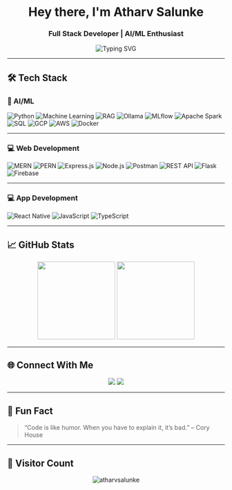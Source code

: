 <h1 align="center">Hey there, I'm Atharv Salunke</h1>
<h3 align="center">Full Stack Developer | AI/ML Enthusiast </h3>

<p align="center">
  <img src="https://readme-typing-svg.herokuapp.com?font=Fira+Code&weight=600&size=22&pause=1000&center=true&vCenter=true&width=700&lines=Passionate+about+AI+and+Software+Development;Skilled+in+MERN%2C+PERN%2C+Django%2C+Flask%2C+ML%2C+Firebase;Exploring+MLflow%2C+Ollama%2C+DataBricks+and+more;Always+open+to+collaborations+%F0%9F%9A%80" alt="Typing SVG" />
</p>

---

## 🛠 Tech Stack

### 🧠 AI/ML
![Python](https://img.shields.io/badge/Python-3776AB?style=flat-square&logo=python&logoColor=white)
![Machine Learning](https://img.shields.io/badge/Machine_Learning-blueviolet?style=flat-square&logo=scikit-learn)
![RAG](https://img.shields.io/badge/RAG-VectorDB-orange?style=flat-square&logo=databricks&logoColor=white)
![Ollama](https://img.shields.io/badge/Ollama-000000?style=flat-square&logo=github&logoColor=white)
![MLflow](https://img.shields.io/badge/MLflow-0064a5?style=flat-square&logo=mlflow&logoColor=white)
![Apache Spark](https://img.shields.io/badge/Spark-FDEE21?style=flat-square&logo=apache-spark)
![SQL](https://img.shields.io/badge/SQL-4479A1?style=flat-square&logo=postgresql&logoColor=white)
![GCP](https://img.shields.io/badge/GCP-4285F4?style=flat-square&logo=google-cloud)
![AWS](https://img.shields.io/badge/AWS-FF9900?style=flat-square&logo=amazon-aws)
![Docker](https://img.shields.io/badge/Docker-2496ED?style=flat-square&logo=docker)


---

### 💻 Web Development
![MERN](https://img.shields.io/badge/MERN-Stack-blue?style=flat-square&logo=javascript)
![PERN](https://img.shields.io/badge/PERN-Stack-yellow?style=flat-square&logo=postgresql)
![Express.js](https://img.shields.io/badge/Express.js-Backend-black?style=flat-square&logo=express)
![Node.js](https://img.shields.io/badge/Node.js-Runtime-green?style=flat-square&logo=node.js)
![Postman](https://img.shields.io/badge/Postman-API-orange?style=flat-square&logo=postman)
![REST API](https://img.shields.io/badge/REST-API-green?style=flat-square&logo=fastapi)
![Flask](https://img.shields.io/badge/Flask-black?style=flat-square&logo=flask)
![Firebase](https://img.shields.io/badge/Firebase-ffca28?style=flat-square&logo=firebase)


---
### 💻 App Development
![React Native](https://img.shields.io/badge/React_Native-Mobile-blue?style=flat-square&logo=react)
![JavaScript](https://img.shields.io/badge/JavaScript-ES6+-yellow?style=flat-square&logo=javascript)
![TypeScript](https://img.shields.io/badge/TypeScript-Strict-blue?style=flat-square&logo=typescript)



---
## 📈 GitHub Stats

<p align="center">
  <img src="https://github-readme-stats.vercel.app/api?username=atharvsalunke&show_icons=true&theme=radical" height="180"/>
  <img src="https://github-readme-stats.vercel.app/api/top-langs/?username=atharvsalunke&layout=compact&theme=radical" height="180"/>
</p>

---

## 🌐 Connect With Me

<p align="center">
  <a href="https://www.linkedin.com/in/atharv-salunke-280235338/" target="_blank"><img src="https://img.shields.io/badge/LinkedIn-blue?style=flat-square&logo=linkedin"></a>
  <a href="mailto:atharvsalunke@gmail.com"><img src="https://img.shields.io/badge/Gmail-red?style=flat-square&logo=gmail"></a>
</p>

---

## 🧠 Fun Fact

> “Code is like humor. When you have to explain it, it’s bad.” – Cory House

---

## 📍 Visitor Count

<p align="center">
  <img src="https://komarev.com/ghpvc/?username=atharvsalunke&label=Visitors&color=0e75b6&style=flat" alt="atharvsalunke" />
</p>
